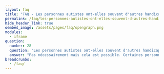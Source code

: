 ```yaml
---
layout: faq
title: "FAQ - Les personnes autistes ont-elles souvent d'autres handicaps ?"
permalink: /faq/les-personnes-autistes-ont-elles-souvent-d-autres-handicaps
hide_header_link: true
oembed_image: /assets/pages/faq/opengraph.png
modules:
  - iframe
question: 
  number: 28
  question: "Les personnes autistes ont-elles souvent d'autres handicaps ?"
  answer: "Pas nécessairement mais cela est possible. Certaines personnes autistes ont une déficience intellectuelle. D'autres ont un handicap comme la dyslexie, la dyspraxie ou un trouble du déficit de l'attention avec ou sans hyperactivité. Les personnes autistes peuvent également avoir de l'épilepsie ou des problèmes des intestins. Il y a beaucoup de recherche dans ce domaine mais d'un point de vue pratique, cela signifie que chaque personne autiste est vraiment unique. L'autisme affecte chaque personne de façon différente. De même, chaque personne autiste peut avoir d'autres handicaps. Chaque personne autiste a également une personnalité, des forces, des talents et des difficultés qui lui sont propre. C'est pourquoi il est important de ne pas faire de stéréotypes et de savoir pour chaque personne autiste que vous connaissez ses besoins. "
breadcrumbs:
  - /faq/
---
```


